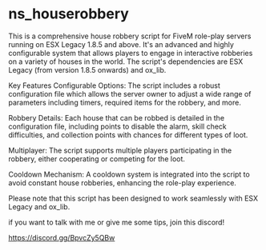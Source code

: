 # ns_houserobbery
This is a comprehensive house robbery script for FiveM role-play servers running on ESX Legacy 1.8.5 and above. It's an advanced and highly configurable system that allows players to engage in interactive robberies on a variety of houses in the world. The script's dependencies are ESX Legacy (from version 1.8.5 onwards) and ox_lib.

Key Features
Configurable Options: The script includes a robust configuration file which allows the server owner to adjust a wide range of parameters including timers, required items for the robbery, and more.

Robbery Details: Each house that can be robbed is detailed in the configuration file, including points to disable the alarm, skill check difficulties, and collection points with chances for different types of loot.

Multiplayer: The script supports multiple players participating in the robbery, either cooperating or competing for the loot.

Cooldown Mechanism: A cooldown system is integrated into the script to avoid constant house robberies, enhancing the role-play experience.

Please note that this script has been designed to work seamlessly with ESX Legacy and ox_lib.

if you want to talk with me or give me some tips, join this discord!

https://discord.gg/BpvcZy5QBw

